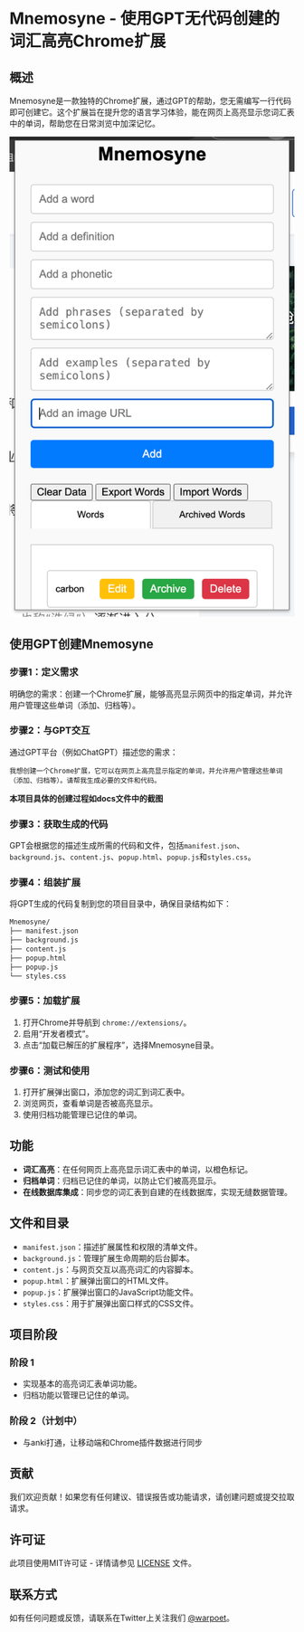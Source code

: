 # Mnemosyne - 使用GPT无代码创建的词汇高亮Chrome扩展

## 概述

Mnemosyne是一款独特的Chrome扩展，通过GPT的帮助，您无需编写一行代码即可创建它。这个扩展旨在提升您的语言学习体验，能在网页上高亮显示您词汇表中的单词，帮助您在日常浏览中加深记忆。

![alt text](image.png)

## 使用GPT创建Mnemosyne

### 步骤1：定义需求

明确您的需求：创建一个Chrome扩展，能够高亮显示网页中的指定单词，并允许用户管理这些单词（添加、归档等）。

### 步骤2：与GPT交互

通过GPT平台（例如ChatGPT）描述您的需求：

```
我想创建一个Chrome扩展，它可以在网页上高亮显示指定的单词，并允许用户管理这些单词（添加、归档等）。请帮我生成必要的文件和代码。
```

**本项目具体的创建过程如docs文件中的截图**


### 步骤3：获取生成的代码

GPT会根据您的描述生成所需的代码和文件，包括`manifest.json`、`background.js`、`content.js`、`popup.html`、`popup.js`和`styles.css`。

### 步骤4：组装扩展

将GPT生成的代码复制到您的项目目录中，确保目录结构如下：

```
Mnemosyne/
├── manifest.json
├── background.js
├── content.js
├── popup.html
├── popup.js
└── styles.css
```


### 步骤5：加载扩展

1. 打开Chrome并导航到 `chrome://extensions/`。
2. 启用“开发者模式”。
3. 点击“加载已解压的扩展程序”，选择Mnemosyne目录。

### 步骤6：测试和使用

1. 打开扩展弹出窗口，添加您的词汇到词汇表中。
2. 浏览网页，查看单词是否被高亮显示。
3. 使用归档功能管理已记住的单词。

## 功能

- **词汇高亮**：在任何网页上高亮显示词汇表中的单词，以橙色标记。
- **归档单词**：归档已记住的单词，以防止它们被高亮显示。
- **在线数据库集成**：同步您的词汇表到自建的在线数据库，实现无缝数据管理。

## 文件和目录

- `manifest.json`：描述扩展属性和权限的清单文件。
- `background.js`：管理扩展生命周期的后台脚本。
- `content.js`：与网页交互以高亮词汇的内容脚本。
- `popup.html`：扩展弹出窗口的HTML文件。
- `popup.js`：扩展弹出窗口的JavaScript功能文件。
- `styles.css`：用于扩展弹出窗口样式的CSS文件。

## 项目阶段

### 阶段 1

- 实现基本的高亮词汇表单词功能。
- 归档功能以管理已记住的单词。

### 阶段 2（计划中）

- 与anki打通，让移动端和Chrome插件数据进行同步

## 贡献

我们欢迎贡献！如果您有任何建议、错误报告或功能请求，请创建问题或提交拉取请求。

## 许可证

此项目使用MIT许可证 - 详情请参见 [LICENSE](LICENSE) 文件。

## 联系方式

如有任何问题或反馈，请联系在Twitter上关注我们 [@warpoet](https://twitter.com/le284)。
